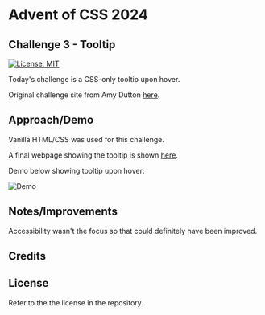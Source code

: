# Advent of CSS 2024

## Challenge 3 - Tooltip

[![License: MIT](https://img.shields.io/badge/License-MIT-yellow.svg)](https://opensource.org/licenses/MIT)

Today's challenge is a CSS-only tooltip upon hover. 

Original challenge site from Amy Dutton [here](https://www.adventofcss.com/).

## Approach/Demo

Vanilla HTML/CSS was used for this challenge.

A final webpage showing the tooltip is shown [here](https://myrojoylee.github.io/aoc-2024-challenge-3/).

Demo below showing tooltip upon hover:

![Demo]()

## Notes/Improvements

Accessibility wasn't the focus so that could definitely have been improved.

## Credits


## License

Refer to the the license in the repository.